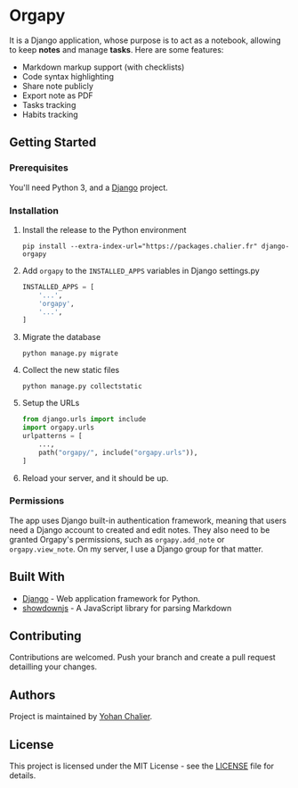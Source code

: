 # Orgapy

It is a Django application, whose purpose is to act as a notebook, allowing to
keep **notes** and manage **tasks**. Here are some features:

- Markdown markup support (with checklists)
- Code syntax highlighting
- Share note publicly
- Export note as PDF
- Tasks tracking
- Habits tracking

## Getting Started

### Prerequisites

You'll need Python 3, and a [Django](https://www.djangoproject.com/) project.

### Installation

1. Install the release to the Python environment

    ```console
    pip install --extra-index-url="https://packages.chalier.fr" django-orgapy
    ```

2. Add `orgapy` to the `INSTALLED_APPS` variables in Django settings.py

    ```python
    INSTALLED_APPS = [
        '...',
        'orgapy',
        '...',
    ]
    ```  

3. Migrate the database

    ```console
    python manage.py migrate
    ```

4. Collect the new static files

    ```console
    python manage.py collectstatic
    ```

5. Setup the URLs

    ```python
    from django.urls import include
    import orgapy.urls
    urlpatterns = [
        ...,
        path("orgapy/", include("orgapy.urls")),
    ]
    ```

6. Reload your server, and it should be up.

### Permissions

The app uses Django built-in authentication framework, meaning that users need a Django account to created and edit notes. They also need to be granted Orgapy's permissions, such as `orgapy.add_note` or `orgapy.view_note`. On my server, I use a Django group for that matter.

## Built With

-  [Django](https://www.djangoproject.com/) - Web application framework for Python.
-  [showdownjs](https://github.com/showdownjs/showdown) - A JavaScript library for parsing Markdown

## Contributing

Contributions are welcomed. Push your branch and create a pull request detailling your changes.

## Authors

Project is maintained by [Yohan Chalier](https://chalier.fr).

## License

This project is licensed under the MIT License - see the [LICENSE](https://github.com/ychalier/rolepy/graphs/contributors) file for details.

